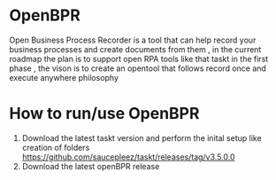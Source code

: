 # OpenBPR
Open Business Process Recorder is a tool that can help record your business processes and create documents from them , in the current roadmap the plan is to support open RPA tools like that taskt in the first phase , the vison is to create an opentool that follows record once and execute anywhere philosophy

# How to run/use OpenBPR
1) Download the latest taskt version and perform the inital setup like creation of folders https://github.com/saucepleez/taskt/releases/tag/v3.5.0.0
2) Download the latest openBPR release


